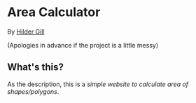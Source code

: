 # Area Calculator

By [Hilder Gill](https://github.com/hildergill)

(Apologies in advance if the project is a little messy)



## What's this?

As the description, this is a *simple website to calculate area of shapes/polygons*.